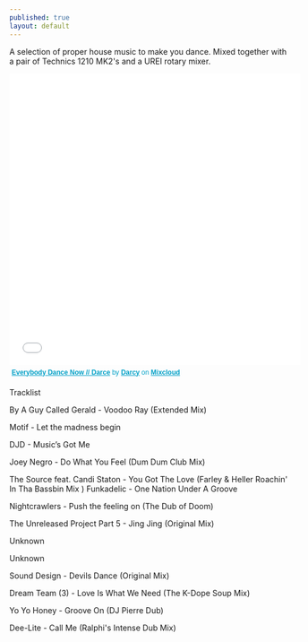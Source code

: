 ```yaml
---
published: true
layout: default
---
```


A selection of proper house music to make you dance. Mixed together with a pair of Technics 1210 MK2's and a UREI rotary mixer.

<iframe width="520" height="520" src="//www.mixcloud.com/widget/iframe/?feed=http%3A%2F%2Fwww.mixcloud.com%2Fdarcy%2Feverybody-dance-now-darce%2F&embed_uuid=60dcfc54-f478-4a0d-8af2-bc74e87b7cdb&stylecolor=&embed_type=widget_standard" frameborder="0"></iframe><div style="clear:both; height:3px; width:512px;"></div><p style="display:block; font-size:12px; font-family:Helvetica, Arial, sans-serif; margin:0; padding: 3px 4px; color:#02a0c7; width:512px;"><a href="http://www.mixcloud.com/darcy/everybody-dance-now-darce/?utm_source=widget&amp;utm_medium=web&amp;utm_campaign=base_links&amp;utm_term=resource_link" target="_blank" style="color:#02a0c7; font-weight:bold;">Everybody Dance Now // Darce</a><span> by </span><a href="http://www.mixcloud.com/darcy/?utm_source=widget&amp;utm_medium=web&amp;utm_campaign=base_links&amp;utm_term=profile_link" target="_blank" style="color:#02a0c7; font-weight:bold;">Darcy</a><span> on </span><a href="http://www.mixcloud.com/?utm_source=widget&utm_medium=web&utm_campaign=base_links&utm_term=homepage_link" target="_blank" style="color:#02a0c7; font-weight:bold;"> Mixcloud</a></p><div style="clear:both; height:3px;"></div>

Tracklist

By A Guy Called Gerald - Voodoo Ray (Extended Mix)

Motif - Let the madness begin

DJD - Music’s Got Me

Joey Negro - Do What You Feel (Dum Dum Club Mix)

The Source feat. Candi Staton - You Got The Love (Farley & Heller Roachin' In Tha Bassbin Mix
)
Funkadelic - One Nation Under A Groove

Nightcrawlers - Push the feeling on (The Dub of Doom)

The Unreleased Project Part 5 - Jing Jing (Original Mix)

Unknown

Unknown

Sound Design - Devils Dance (Original Mix)

Dream Team (3) - Love Is What We Need (The K-Dope Soup Mix)

Yo Yo Honey - Groove On (DJ Pierre Dub)

Dee-Lite - Call Me (Ralphi's Intense Dub Mix)
